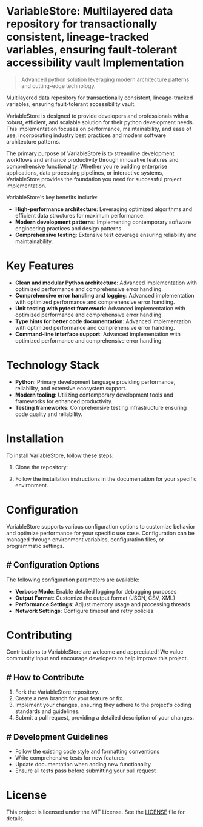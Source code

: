 <!-- fallback_VariableStore_20250806034334_19093 -->

# VariableStore: Multilayered data repository for transactionally consistent, lineage-tracked variables, ensuring fault-tolerant accessibility vault Implementation
> Advanced python solution leveraging modern architecture patterns and cutting-edge technology.

Multilayered data repository for transactionally consistent, lineage-tracked variables, ensuring fault-tolerant accessibility vault.

VariableStore is designed to provide developers and professionals with a robust, efficient, and scalable solution for their python development needs. This implementation focuses on performance, maintainability, and ease of use, incorporating industry best practices and modern software architecture patterns.

The primary purpose of VariableStore is to streamline development workflows and enhance productivity through innovative features and comprehensive functionality. Whether you're building enterprise applications, data processing pipelines, or interactive systems, VariableStore provides the foundation you need for successful project implementation.

VariableStore's key benefits include:

* **High-performance architecture**: Leveraging optimized algorithms and efficient data structures for maximum performance.
* **Modern development patterns**: Implementing contemporary software engineering practices and design patterns.
* **Comprehensive testing**: Extensive test coverage ensuring reliability and maintainability.

# Key Features

* **Clean and modular Python architecture**: Advanced implementation with optimized performance and comprehensive error handling.
* **Comprehensive error handling and logging**: Advanced implementation with optimized performance and comprehensive error handling.
* **Unit testing with pytest framework**: Advanced implementation with optimized performance and comprehensive error handling.
* **Type hints for better code documentation**: Advanced implementation with optimized performance and comprehensive error handling.
* **Command-line interface support**: Advanced implementation with optimized performance and comprehensive error handling.

# Technology Stack

* **Python**: Primary development language providing performance, reliability, and extensive ecosystem support.
* **Modern tooling**: Utilizing contemporary development tools and frameworks for enhanced productivity.
* **Testing frameworks**: Comprehensive testing infrastructure ensuring code quality and reliability.

# Installation

To install VariableStore, follow these steps:

1. Clone the repository:


2. Follow the installation instructions in the documentation for your specific environment.

# Configuration

VariableStore supports various configuration options to customize behavior and optimize performance for your specific use case. Configuration can be managed through environment variables, configuration files, or programmatic settings.

## # Configuration Options

The following configuration parameters are available:

* **Verbose Mode**: Enable detailed logging for debugging purposes
* **Output Format**: Customize the output format (JSON, CSV, XML)
* **Performance Settings**: Adjust memory usage and processing threads
* **Network Settings**: Configure timeout and retry policies

# Contributing

Contributions to VariableStore are welcome and appreciated! We value community input and encourage developers to help improve this project.

## # How to Contribute

1. Fork the VariableStore repository.
2. Create a new branch for your feature or fix.
3. Implement your changes, ensuring they adhere to the project's coding standards and guidelines.
4. Submit a pull request, providing a detailed description of your changes.

## # Development Guidelines

* Follow the existing code style and formatting conventions
* Write comprehensive tests for new features
* Update documentation when adding new functionality
* Ensure all tests pass before submitting your pull request

# License

This project is licensed under the MIT License. See the [LICENSE](https://github.com/QOZU/VariableStore/blob/main/LICENSE) file for details.
